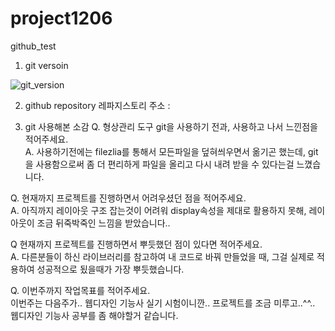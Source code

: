 # project1206
github_test

1. git versoin

![git_version](https://user-images.githubusercontent.com/75514791/144797393-b0fa576b-2d2a-404d-a53a-97d164729cca.PNG)

2. github repository
레파지스토리 주소 : 

3. git 사용해본 소감
Q. 형상관리 도구 git을 사용하기 전과, 사용하고 나서 느낀점을 적어주세요. <br>
  A. 사용하기전에는 filezlia를 통해서 모든파일을 덮혀씌우면서 옮기곤 했는데,
  git을 사용함으로써 좀 더 편리하게 파일을 올리고 다시 내려 받을 수 있다는걸 느꼈습니다. 

Q. 현재까지 프로젝트를 진행하면서 어려우셨던 점을 적어주세요. <br>
  A. 아직까지 레이아웃 구조 잡는것이 어려워 display속성을 제대로 활용하지 못해, 레이아웃이 조금 뒤죽박죽인 느낌을 받았습니다..

Q 현재까지 프로젝트를 진행하면서 뿌듯했던 점이 있다면 적어주세요. <br>
  A. 다른분들이 하신 라이브러리를 참고하여 내 코드로 바꿔 만들었을 때, 그걸 실제로 적용하여 성공적으로 됬을때가 가장 뿌듯했습니다.

Q. 이번주까지 작업목표를 적어주세요. <br>
  이번주는 다음주가.. 웹디자인 기능사 실기 시험이니깐.. 프로젝트를 조금 미루고..^^.. 웹디자인 기능사 공부를 좀 해야할거 같습니다.

